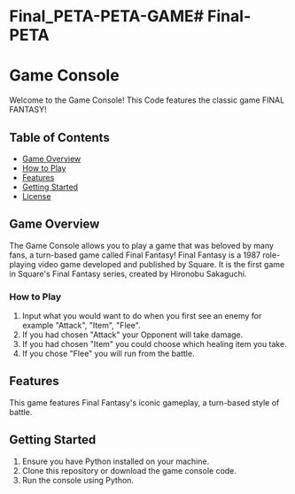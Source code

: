 # Final_PETA-PETA-GAME# Final-PETA

# Game Console

Welcome to the Game Console! This Code features the classic game FINAL FANTASY!

## Table of Contents

- [Game Overview](#game-overview)
- [How to Play](#how-to-play)
- [Features](#features)
- [Getting Started](#getting-started)
- [License](#license)

## Game Overview

The Game Console allows you to play a game that was beloved by many fans, a turn-based game called Final Fantasy!
Final Fantasy is a 1987 role-playing video game developed and published by Square. It is the first game in Square's Final Fantasy series, created by Hironobu Sakaguchi.


### How to Play
1. Input what you would want to do when you first see an enemy for example "Attack", "Item", "Flee".
2. If you had chosen "Attack" your Opponent will take damage.
3. If you had chosen "Item" you could choose which healing item you take.
4. If you chose "Flee" you will run from the battle.
 

## Features
This game features Final Fantasy's iconic gameplay, a turn-based style of battle. 

## Getting Started

1. Ensure you have Python installed on your machine.
2. Clone this repository or download the game console code.
3. Run the console using Python.

